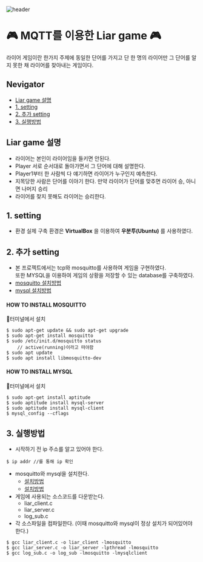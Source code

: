 ![header](https://capsule-render.vercel.app/api?type=waving&color=auto&height=300&section=header&text=Liar%20game&fontSize=90&animation=fadeIn&fontAlignY=38&desc=&descAlignY=51&descAlign=62)

# 🎮 MQTT를 이용한 Liar game 🎮

라이어 게임이란 한가지 주제에 동일한 단어를 가지고 단 한 명의 라이어만 그 단어를 알지 못한 채 라이어를 찾아내는 게임이다.

## Nevigator
- [Liar game 설명](#Liar-game-설명)
- [1. setting](#1.-setting)
- [2. 추가 setting](#2.-추가-setting)
- [3. 실행방법](#3.-실행방법)

## Liar game 설명
- 라이어는 본인이 라이어임을 들키면 안된다.
- Player 서로 순서대로 돌아가면서 그 단어에 대해 설명한다.
- Player1부터 한 사람씩 다 얘기하면 라이어가 누구인지 예측한다.
- 지목당한 사람은 단어를 이야기 한다. 만약 라이어가 단어를 맞추면 라이어 승, 아니면 나머지 승리
- 라이어를 찾지 못해도 라이어는 승리한다. 

## 1. setting
- 환경
실제 구축 환경은 __VirtualBox__ 을 이용하여 __우분투(Ubuntu)__ 를 사용하였다. 

## 2. 추가 setting
- 본 프로젝트에서는 tcp와 mosquitto를 사용하여 게임을 구현하였다.   
또한 MYSQL을 이용하여 게임의 상황을 저장할 수 있는 database를 구축하였다.
- [mosquitto 설치방법](#HOW-TO-INSTALL-MOSQUITTO)
- [mysql 설치방법](#HOW-TO_INSTALL-MYSQL)

#### HOW TO INSTALL MOSQUITTO
📍터미널에서 설치
```
$ sudo apt-get update && sudo apt-get upgrade
$ sudo apt-get install mosquitto
$ sudo /etc/init.d/mosquitto status
    // active(running)이라고 떠야함
$ sudo apt update 
$ sudo apt install libmosquitto-dev
```

#### HOW TO INSTALL MYSQL
📍터미널에서 설치
```
$ sudo apt-get install aptitude
$ sudo aptitude install mysql-server
$ sudo aptitude install mysql-client 
$ mysql_config --cflags
```
## 3. 실행방법
- 시작하기 전 ip 주소를 알고 있어야 한다. 
```
$ ip addr //를 통해 ip 확인
```

- mosquitto와 mysql을 설치한다.
    - [설치방법](#HOW-TO-INSTALL-MOSQUITTO)
    - [설치방법](#HOW-TO_INSTALL-MYSQL)
- 게임에 사용되는 소스코드를 다운받는다.
    - liar_client.c
    - liar_server.c
    - log_sub.c
- 각 소스파일을 컴파일한다. (이때 mosquitto와 mysql이 정상 설치가 되어있어야 한다.)
```
$ gcc liar_client.c -o liar_client -lmosquitto
$ gcc liar_server.c -o liar_server -lpthread -lmosquitto
$ gcc log_sub.c -o log_sub -lmosquitto -lmysqlclient
```


